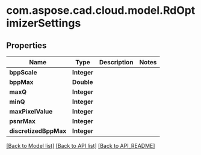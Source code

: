 
# com.aspose.cad.cloud.model.RdOptimizerSettings

## Properties
Name | Type | Description | Notes
------------ | ------------- | ------------- | -------------
**bppScale** | **Integer** |  | 
**bppMax** | **Double** |  | 
**maxQ** | **Integer** |  | 
**minQ** | **Integer** |  | 
**maxPixelValue** | **Integer** |  | 
**psnrMax** | **Integer** |  | 
**discretizedBppMax** | **Integer** |  | 


[[Back to Model list]](API_README.md#documentation-for-models) [[Back to API list]](API_README.md#documentation-for-api-endpoints) [[Back to API_README]](API_README.md)

